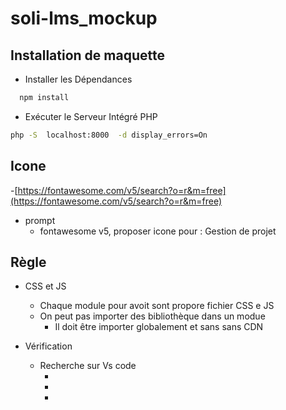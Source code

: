 # soli-lms_mockup

## Installation de maquette

- Installer les Dépendances
  
```bash
  npm install
```

- Exécuter le Serveur Intégré PHP
  
```bash
php -S  localhost:8000  -d display_errors=On
```


## Icone 

-[https://fontawesome.com/v5/search?o=r&m=free](https://fontawesome.com/v5/search?o=r&m=free)

- prompt 
  - fontawesome v5, proposer icone pour : Gestion de projet


## Règle 

- CSS et JS
  - Chaque module pour avoit sont propore fichier CSS e JS
  - On peut pas importer des bibliothèque dans un modue 
    - Il doit être importer globalement et sans sans CDN

- Vérification 
  - Recherche sur Vs code 
    - <link
    - <link rel
    - <script src

## Bug 

- Le sous-menu de module doit être active pendant la navigation dans un module

## Insertion des modules 

````bash
# Ajouter ModuleA en tant que sous-module
git submodule add https://github.com/soli-lms/pkg_rh_mockup.git modules/pkg_rh
git submodule add https://github.com/soli-lms/pkg_competences_mockup.git modules/pkg_competences
git submodule add https://github.com/soli-lms/pkg_creation_projets_mockup.git modules/pkg_creation_projets
git submodule add https://github.com/soli-lms/pkg_realisation_projets_mockup.git modules/pkg_realisation_projets
git submodule add https://github.com/soli-lms/pkg_validations_mockup.git modules/pkg_validations
git submodule add https://github.com/soli-lms/pkg_suivi_mockup.git modules/pkg_suivi
git submodule add https://github.com/soli-lms/pkg_autorisation_mockup.git modules/pkg_autorisation


````


## à Ajouter dans Lab_git 

Supprimer un sous module 

````bash
# Étape 1 : Supprimer l'entrée du sous-module dans le fichier .gitmodules
# Cela supprime les informations de configuration du sous-module.
git config -f .gitmodules --remove-section submodule.pkg_rh

# Étape 2 : Supprimer l'entrée dans la configuration Git
# Cela supprime toute référence restante au sous-module dans le fichier de configuration principal.
git config -f .git/config --remove-section submodule.pkg_rh

# Étape 3 : Supprimer le dossier du sous-module
# Cela supprime les fichiers du sous-module de votre répertoire de travail.
# J'ai supprimer le dossier manuellement
rm -rf pkg_rh

# Étape 4 : Supprimer les informations du sous-module dans l'index
# Cette commande supprime le sous-module de l'index, mais conserve le dossier de travail intact.
git rm --cached pkg_rh

# Étape 5 : Valider les modifications dans le dépôt
# Enfin, nous enregistrons les modifications pour confirmer la suppression du sous-module.
git commit -m "Suppression du sous-module pkg_rh"

````